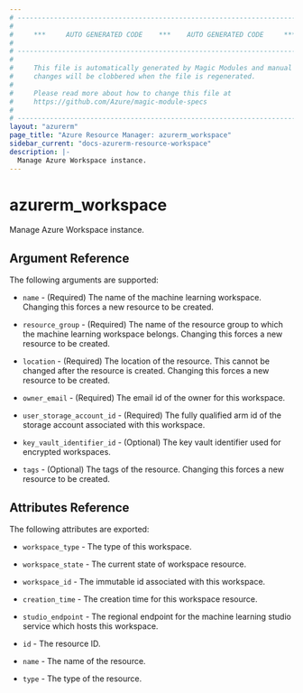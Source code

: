 ```yaml
---
# ----------------------------------------------------------------------------
#
#     ***     AUTO GENERATED CODE    ***    AUTO GENERATED CODE     ***
#
# ----------------------------------------------------------------------------
#
#     This file is automatically generated by Magic Modules and manual
#     changes will be clobbered when the file is regenerated.
#
#     Please read more about how to change this file at
#     https://github.com/Azure/magic-module-specs
#
# ----------------------------------------------------------------------------
layout: "azurerm"
page_title: "Azure Resource Manager: azurerm_workspace"
sidebar_current: "docs-azurerm-resource-workspace"
description: |-
  Manage Azure Workspace instance.
---
```


# azurerm_workspace

Manage Azure Workspace instance.


## Argument Reference

The following arguments are supported:

* `name` - (Required) The name of the machine learning workspace. Changing this forces a new resource to be created.

* `resource_group` - (Required) The name of the resource group to which the machine learning workspace belongs. Changing this forces a new resource to be created.

* `location` - (Required) The location of the resource. This cannot be changed after the resource is created. Changing this forces a new resource to be created.

* `owner_email` - (Required) The email id of the owner for this workspace.

* `user_storage_account_id` - (Required) The fully qualified arm id of the storage account associated with this workspace.

* `key_vault_identifier_id` - (Optional) The key vault identifier used for encrypted workspaces.

* `tags` - (Optional) The tags of the resource. Changing this forces a new resource to be created.

## Attributes Reference

The following attributes are exported:

* `workspace_type` - The type of this workspace.

* `workspace_state` - The current state of workspace resource.

* `workspace_id` - The immutable id associated with this workspace.

* `creation_time` - The creation time for this workspace resource.

* `studio_endpoint` - The regional endpoint for the machine learning studio service which hosts this workspace.

* `id` - The resource ID.

* `name` - The name of the resource.

* `type` - The type of the resource.
